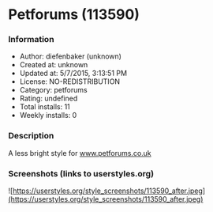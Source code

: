 # Petforums (113590)

### Information
- Author: diefenbaker (unknown)
- Created at: unknown
- Updated at: 5/7/2015, 3:13:51 PM
- License: NO-REDISTRIBUTION
- Category: petforums
- Rating: undefined
- Total installs: 11
- Weekly installs: 0


### Description
A less bright style for www.petforums.co.uk


### Screenshots (links to userstyles.org)
![https://userstyles.org/style_screenshots/113590_after.jpeg](https://userstyles.org/style_screenshots/113590_after.jpeg)


